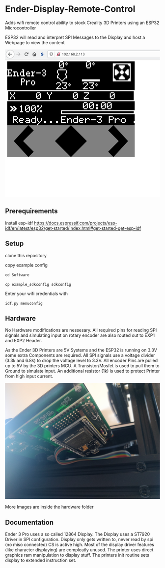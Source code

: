 # Ender-Display-Remote-Control
Adds wifi remote control ability to stock Creality 3D Printers using an ESP32 Microcontroller

ESP32 will read and interpret SPI Messages to the Display and host a Webpage to view the content

![Screenshot of Webpage](Screenshot.png "Screenshot of Webpage")

## Prerequirements
Install esp-idf
https://docs.espressif.com/projects/esp-idf/en/latest/esp32/get-started/index.html#get-started-get-esp-idf

## Setup
clone this repository

copy example config

``cd Software``

``cp example_sdkconfig sdkconfig``

Enter your wifi credentials with

``idf.py menuconfig``

## Hardware
No Hardware modifications are nessesary. All required pins for reading SPI signals and simulating input on rotary encoder are also routed out to EXP1 and EXP2 Header.

As the Ender 3D Printers are 5V Systems and the ESP32 is running on 3.3V some extra Components are required.
All SPI signals use a voltage divider (3.3k and 6.8k) to drop the voltage level to 3.3V.
All encoder Pins are pulled up to 5V by the 3D printers MCU.
A Transistor/Mosfet is used to pull them to Ground to simulate input.
An additional resistor (1k) is used to protect Printer from high input current.

![Image of the board connected to the Display Headers](Hardware/Hardware.jpg "Image of the board connected to the Display Headers")

More Images are inside the hardware folder

## Documentation
Ender 3 Pro uses a so called 12864 Display. The Display uses a ST7920 Driver in SPI configuration.
Display only gets written to, never read by spi (no miso connected)
CS is active high.
Most of the display driver features (like character displaying) are compleatly unused. 
The printer uses direct graphics ram manipulation to display stuff.
The printers init routine sets display to extended instruction set.
